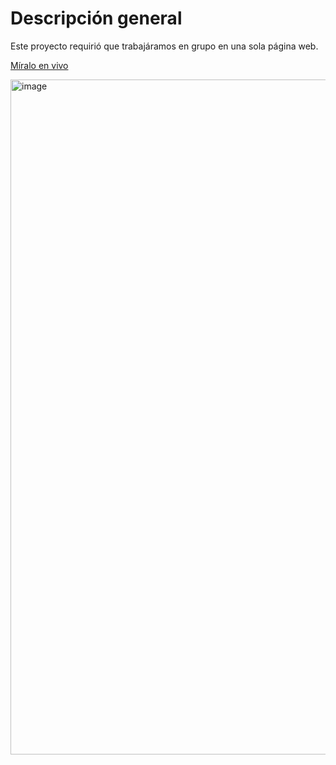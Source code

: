 # Descripción general
Este proyecto requirió que trabajáramos en grupo en una sola página web.

[Míralo en vivo](https://arcanefanclub.vercel.app)

<img width="1865" height="1080" alt="image" src="https://github.com/user-attachments/assets/731c701c-9c4f-4d5c-92b6-a16603e70b4b" />
